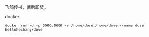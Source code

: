 飞鸽传书，阅后即焚。

docker
```
docker run -d -p 8686:8686 -v /home/dove:/home/dove --name dove hellohechang/dove
```
